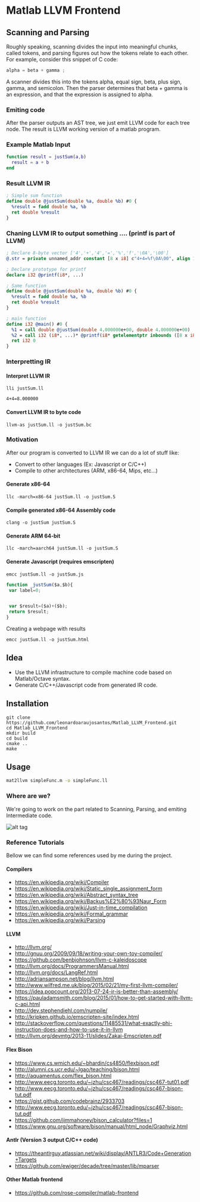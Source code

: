 # Matlab LLVM Frontend

## Scanning and Parsing
Roughly speaking, scanning divides the input into meaningful chunks, called tokens,
and parsing figures out how the tokens relate to each other. For example, consider this
snippet of C code:
```C
alpha = beta + gamma ;
```
A scanner divides this into the tokens alpha, equal sign, beta, plus sign, gamma, and
semicolon. Then the parser determines that beta + gamma is an expression, and that the
expression is assigned to alpha.

### Emiting code
After the parser outputs an AST tree, we just emit LLVM code for each tree node. The result is LLVM working version of a matlab program.

### Example Matlab Input
``` matlab
function result = justSum(a,b)
  result = a + b
end
```

### Result LLVM IR
``` llvm
; Simple sum function
define double @justSum(double %a, double %b) #0 {
  %result = fadd double %a, %b
  ret double %result
}
```

### Chaning LLVM IR to output something .... (printf is part of LLVM)
``` llvm
; Declare 8-byte vector ['4','+','4','=','%','f','\0A','\00']
@.str = private unnamed_addr constant [8 x i8] c"4+4=%f\0A\00", align 1

; Declare prototype for printf
declare i32 @printf(i8*, ...)

; Same function
define double @justSum(double %a, double %b) #0 {
  %result = fadd double %a, %b 
  ret double %result
}

; main function 
define i32 @main() #0 {
  %1 = call double @justSum(double 4.000000e+00, double 4.000000e+00)
  %2 = call i32 (i8*, ...)* @printf(i8* getelementptr inbounds ([8 x i8]* @.str, i32 0, i32 0), double %1)
  ret i32 0
}
```
### Interpretting IR

#### Interpret LLVM IR
```
lli justSum.ll

4+4=8.000000
```

#### Convert LLVM IR to byte code
```
llvm-as justSum.ll -o justSum.bc
```

### Motivation
After our program is converted to LLVM IR we can do a lot of stuff like:
* Convert to other languages (Ex: Javascript or C/C++)
* Compile to other architectures (ARM, x86-64, Mips, etc...)

#### Generate x86-64
```
llc -march=x86-64 justSum.ll -o justSum.S
```

#### Compile generated x86-64 Assembly code
```
clang -o justSum justSum.S
```

#### Generate ARM 64-bit
```
llc -march=aarch64 justSum.ll -o justSum.S
```
#### Generate Javascript (requires emscripten)
```
emcc justSum.ll -o justSum.js
```
``` JavaScript
function _justSum($a,$b){
 var label=0;


 var $result=($a)+($b);
 return $result;
}

```
Creating a webpage with results
```
emcc justSum.ll -o justSum.html
```


## Idea
* Use the LLVM infrastructure to compile machine code based on Matlab/Octave syntax.
* Generate C/C++/Javascript code from generated IR code.

## Installation
```
git clone https://github.com/leonardoaraujosantos/Matlab_LLVM_Frontend.git
cd Matlab_LLVM_Frontend
mkdir build
cd build
cmake ..
make
```

## Usage
``` bash
mat2llvm simpleFunc.m -o simpleFunc.ll
```

### Where are we?
We're going to work on the part related to Scanning, Parsing, and emiting Intermediate code.

![alt tag](https://raw.githubusercontent.com/leonardoaraujosantos/Matlab_LLVM_Frontend/master/docs/imgs/compiler_wiki.png)


### Reference Tutorials
Bellow we can find some references used by me during the project.

#### Compilers
* https://en.wikipedia.org/wiki/Compiler
* https://en.wikipedia.org/wiki/Static_single_assignment_form
* https://en.wikipedia.org/wiki/Abstract_syntax_tree
* https://en.wikipedia.org/wiki/Backus%E2%80%93Naur_Form
* https://en.wikipedia.org/wiki/Just-in-time_compilation
* https://en.wikipedia.org/wiki/Formal_grammar
* https://en.wikipedia.org/wiki/Parsing

#### LLVM
* http://llvm.org/
* http://gnuu.org/2009/09/18/writing-your-own-toy-compiler/
* https://github.com/benbjohnson/llvm-c-kaleidoscope
* http://llvm.org/docs/ProgrammersManual.html
* http://llvm.org/docs/LangRef.html
* http://adriansampson.net/blog/llvm.html
* http://www.wilfred.me.uk/blog/2015/02/21/my-first-llvm-compiler/
* https://idea.popcount.org/2013-07-24-ir-is-better-than-assembly/
* https://pauladamsmith.com/blog/2015/01/how-to-get-started-with-llvm-c-api.html
* http://dev.stephendiehl.com/numpile/
* http://kripken.github.io/emscripten-site/index.html
* http://stackoverflow.com/questions/11485531/what-exactly-phi-instruction-does-and-how-to-use-it-in-llvm
* http://llvm.org/devmtg/2013-11/slides/Zakai-Emscripten.pdf

#### Flex Bison
* https://www.cs.wmich.edu/~bhardin/cs4850/flexbison.pdf
* http://alumni.cs.ucr.edu/~lgao/teaching/bison.html
* http://aquamentus.com/flex_bison.html
* http://www.eecg.toronto.edu/~jzhu/csc467/readings/csc467-tut01.pdf
* http://www.eecg.toronto.edu/~jzhu/csc467/readings/csc467-bison-tut.pdf
* https://gist.github.com/codebrainz/2933703
* http://www.eecg.toronto.edu/~jzhu/csc467/readings/csc467-bison-tut.pdf
* https://github.com/jimmahoney/bison_calculator?files=1
* https://www.gnu.org/software/bison/manual/html_node/Graphviz.html

#### Antlr (Version 3 output C/C++ code)
* https://theantlrguy.atlassian.net/wiki/display/ANTLR3/Code+Generation+Targets
* https://github.com/ewiger/decade/tree/master/lib/mparser

#### Other Matlab frontend
* https://github.com/rose-compiler/matlab-frontend
